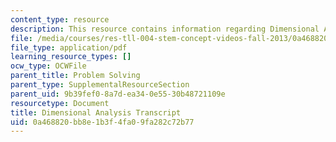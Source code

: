 ```yaml
---
content_type: resource
description: This resource contains information regarding Dimensional Analysis.
file: /media/courses/res-tll-004-stem-concept-videos-fall-2013/0a468820bb8e1b3f4fa09fa282c72b77_MITRES_TLL-004F13_DimAnaly.pdf
file_type: application/pdf
learning_resource_types: []
ocw_type: OCWFile
parent_title: Problem Solving
parent_type: SupplementalResourceSection
parent_uid: 9b39fef0-8a7d-ea34-0e55-30b48721109e
resourcetype: Document
title: Dimensional Analysis Transcript
uid: 0a468820-bb8e-1b3f-4fa0-9fa282c72b77
---
```

